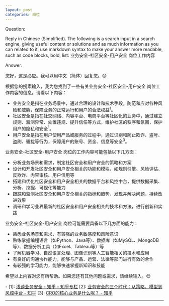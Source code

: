 ```yaml
---
layout: post
categories: 岗位
---
```

Question:

Reply in Chinese (Simplified).
The following is a search input in a search engine, giving useful content or solutions and as much information as you can related to it, use markdown syntax to make your answer more readable, such as code blocks, bold, list:
业务安全-社区安全-用户安全 岗位工作内容

Answer:

您好，这是必应。我可以用中文（简体）回复您。😊

根据您的搜索输入，我为您找到了一些有关业务安全-社区安全-用户安全 岗位工作内容的信息。请看以下内容：

- 业务安全是指在业务场景中，通过合理的设计和技术手段，防范和应对各种风险和威胁，保障业务的正常运行和用户的合法权益<sup>1</sup>。
- 社区安全是指在社交网络、内容平台、电商平台等社区化的业务中，通过建立规则、监测异常、处置违规、提升信任等方式，维护社区的秩序和氛围，保护用户的隐私和安全<sup>1</sup>。
- 用户安全是指在用户使用产品或服务的过程中，通过识别和防止欺诈、盗号、盗刷、骚扰等行为，保障用户的账号、资金、信息等安全<sup>3</sup>。

业务安全-社区安全-用户安全 岗位的工作内容可能包括以下几方面：

- 分析业务场景和需求，制定社区安全和用户安全的策略和方案
- 设计和开发社区安全和用户安全相关的功能和模块，如规则引擎、风险评估、反欺诈、内容审核、用户信用等
- 搭建和优化社区安全和用户安全相关的数据平台和风控中台，提供数据采集、分析、挖掘、可视化等能力
- 跟踪和监测社区安全和用户安全相关的指标和趋势，发现并解决问题，持续改进效果
- 调研和学习业界最新的社区安全和用户安全相关的技术和方法，进行创新和实践

业务安全-社区安全-用户安全 岗位可能需要具备以下几方面的能力：

- 熟悉业务场景和需求，有较强的业务敏感度和风险意识
- 熟练掌握编程语言（如Python、Java等）、数据库（如MySQL、MongoDB等）、数据分析工具（如Excel、Tableau等）等
- 了解机器学习、自然语言处理、图像识别等人工智能相关的技术和应用
- 有良好的沟通协作能力，能够与产品、运营、法律等部门进行有效的合作
- 有较强的学习能力，能够快速掌握新知识和技能

希望以上内容对您有所帮助。如果您还有其他问题或需求，请继续输入。😊

\-
\[1]: [浅谈业务安全 - 知乎 - 知乎专栏](https://zhuanlan.zhihu.com/p/77018807)
\[2]: [业务安全的三个时代：从策略、模型到风控中台 - 知乎](https://zhuanlan.zhihu.com/p/69038874)
\[3]: [CRO的核心业务是什么呢？ - 知乎](https://www.zhihu.com/question/415803915)

<hr/>

